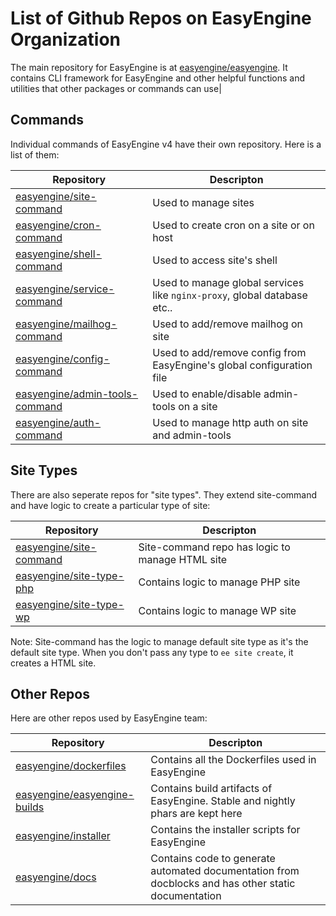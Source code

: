 # List of Github Repos on EasyEngine Organization

The main repository for EasyEngine is at [easyengine/easyengine](https://github.com/EasyEngine/easyengine). It contains CLI framework for EasyEngine and other helpful functions and utilities that other packages or commands can use|

## Commands

Individual commands of EasyEngine v4 have their own repository. Here is a list of them:

| Repository | Descripton |
| ---------- | ---------- |
| [easyengine/site-command](https://github.com/EasyEngine/site-command) | Used to manage sites |
| [easyengine/cron-command](https://github.com/EasyEngine/cron-command) | Used to create cron on a site or on host |
| [easyengine/shell-command](https://github.com/EasyEngine/shell-command) | Used to access site's shell |
| [easyengine/service-command](https://github.com/EasyEngine/service-command) | Used to manage global services like `nginx-proxy`, global database etc.. |
| [easyengine/mailhog-command](https://github.com/EasyEngine/mailhog-command) | Used to add/remove mailhog on site |
| [easyengine/config-command](https://github.com/EasyEngine/config-command)   | Used to add/remove config from EasyEngine's global configuration file |
| [easyengine/admin-tools-command](https://github.com/EasyEngine/admin-tools-command) | Used to enable/disable admin-tools on a site |
| [easyengine/auth-command](https://github.com/EasyEngine/site-command) | Used to manage http auth on site and admin-tools |

## Site Types

There are also seperate repos for "site types". They extend site-command and have logic to create a particular type of site:

| Repository | Descripton |
| ---------- | ---------- |
| [easyengine/site-command](https://github.com/EasyEngine/site-command) | Site-command repo has logic to manage HTML site |
| [easyengine/site-type-php](https://github.com/EasyEngine/site-type-php) | Contains logic to manage PHP site |
| [easyengine/site-type-wp](https://github.com/EasyEngine/site-type-wp) | Contains logic to manage WP site |

Note: Site-command has the logic to manage default site type as it's the default site type. When you don't pass any type to `ee site create`, it creates a HTML site. 

## Other Repos

Here are other repos used by EasyEngine team:

| Repository | Descripton |
| ---------- | ---------- |
| [easyengine/dockerfiles](https://github.com/EasyEngine/dockerfiles) | Contains all the Dockerfiles used in EasyEngine|
| [easyengine/easyengine-builds](https://github.com/EasyEngine/easyengine-builds) | Contains build artifacts of EasyEngine. Stable and nightly phars are kept here |
| [easyengine/installer](https://github.com/EasyEngine/installer) | Contains the installer scripts for EasyEngine |
| [easyengine/docs](https://github.com/EasyEngine/handbook) | Contains code to generate automated documentation from docblocks and has other static documentation |